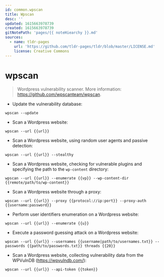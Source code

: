 ```yaml
---
id: common.wpscan
title: Wpscan
desc: ''
updated: 1615663978739
created: 1615663978739
gitNotePath: 'pages/{{ noteHiearchy }}.md'
sources:
  - name: tldr-pages
    url: 'https://github.com/tldr-pages/tldr/blob/master/LICENSE.md'
    license: Creative Commons
---
```

# wpscan

> Wordpress vulnerability scanner.
> More information: <https://github.com/wpscanteam/wpscan>.

- Update the vulnerability database:

`wpscan --update`

- Scan a Wordpress website:

`wpscan --url {{url}}`

- Scan a Wordpress website, using random user agents and passive detection:

`wpscan --url {{url}} --stealthy`

- Scan a Wordpress website, checking for vulnerable plugins and specifying the path to the `wp-content` directory:

`wpscan --url {{url}} --enumerate {{vp}} --wp-content-dir {{remote/path/to/wp-content}}`

- Scan a Wordpress website through a proxy:

`wpscan --url {{url}} --proxy {{protocol://ip:port}} --proxy-auth {{username:password}}`

- Perform user identifiers enumeration on a Wordpress website:

`wpscan --url {{url}} --enumerate {{u}}`

- Execute a password guessing attack on a Wordpress website:

`wpscan --url {{url}} --usernames {{username|path/to/usernames.txt}} --passwords {{path/to/passwords.txt}} threads {{20}}`

- Scan a Wordpress website, collecting vulnerability data from the WPVulnDB (<https://wpvulndb.com/>):

`wpscan --url {{url}} --api-token {{token}}`

